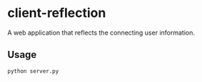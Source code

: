 # client-reflection
A web application that reflects the connecting user information.

## Usage
```bash
python server.py
```